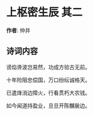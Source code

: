 # 上枢密生辰  其二

**作者**: 仲并

## 诗词内容

谤焰谗波岂易然，功成方验古无前。

十年险阻忠偿国，万口纷纭诚格天。

已遣烽消边障火，行看贯朽大农钱。

如今闻道持盈业，旦旦开陈黼扆边。


